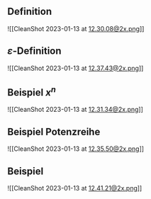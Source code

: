## Definition

![[CleanShot 2023-01-13 at 12.30.08@2x.png]]

## $\varepsilon$-Definition

![[CleanShot 2023-01-13 at 12.37.43@2x.png]]

## Beispiel $x^n$

![[CleanShot 2023-01-13 at 12.31.34@2x.png]]

## Beispiel Potenzreihe

![[CleanShot 2023-01-13 at 12.35.50@2x.png]]

## Beispiel

![[CleanShot 2023-01-13 at 12.41.21@2x.png]]
